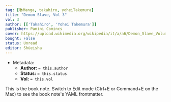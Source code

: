 ```yaml
---
tag: [📚Manga, takahiro, yoheiTakemura]
title: "Demon Slave, Vol 3"
vol: 3
author: [['Takahiro', 'Yohei Takemura']]
publisher: Panini Comincs
cover: https://upload.wikimedia.org/wikipedia/it/a/a6/Demon_Slave_Volume_1.png
bought: False
status: Unread
editor: Shūeisha
---
```



- Metadata:
	- **Author:** `= this.author`
	- **Status:** `= this.status`
	- **Vol:** `= this.vol`

This is the book note. Switch to Edit mode (Ctrl+E or Command+E on the Mac) to see the book note's YAML frontmatter.